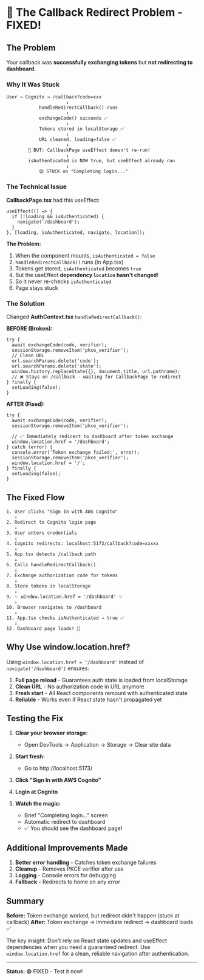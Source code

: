 # 🐛 The Callback Redirect Problem - FIXED!

## The Problem

Your callback was **successfully exchanging tokens** but **not redirecting to dashboard**.

### Why It Was Stuck

```
User → Cognito → /callback?code=xxx
                      ↓
            handleRedirectCallback() runs
                      ↓
            exchangeCode() succeeds ✅
                      ↓
            Tokens stored in localStorage ✅
                      ↓
            URL cleaned, loading=false ✅
                      ↓
        🚫 BUT: CallbackPage useEffect doesn't re-run!
                      ↓
        isAuthenticated is NOW true, but useEffect already ran
                      ↓
            😫 STUCK on "Completing login..."
```

### The Technical Issue

**CallbackPage.tsx** had this useEffect:
```tsx
useEffect(() => {
  if (!loading && isAuthenticated) {
    navigate('/dashboard');
  }
}, [loading, isAuthenticated, navigate, location]);
```

**The Problem:**
1. When the component mounts, `isAuthenticated = false`
2. `handleRedirectCallback()` runs (in App.tsx)
3. Tokens get stored, `isAuthenticated` becomes `true`
4. But the useEffect **dependency `location` hasn't changed**!
5. So it never re-checks `isAuthenticated`
6. Page stays stuck

### The Solution

Changed **AuthContext.tsx** `handleRedirectCallback()`:

**BEFORE (Broken):**
```tsx
try {
  await exchangeCode(code, verifier);
  sessionStorage.removeItem('pkce_verifier');
  // Clean URL
  url.searchParams.delete('code');
  url.searchParams.delete('state');
  window.history.replaceState({}, document.title, url.pathname);
  // ❌ Stays on /callback - waiting for CallbackPage to redirect
} finally {
  setLoading(false);
}
```

**AFTER (Fixed):**
```tsx
try {
  await exchangeCode(code, verifier);
  sessionStorage.removeItem('pkce_verifier');
  
  // ✅ Immediately redirect to dashboard after token exchange
  window.location.href = '/dashboard';
} catch (error) {
  console.error('Token exchange failed:', error);
  sessionStorage.removeItem('pkce_verifier');
  window.location.href = '/';
} finally {
  setLoading(false);
}
```

## The Fixed Flow

```
1. User clicks "Sign In with AWS Cognito"
   ↓
2. Redirect to Cognito login page
   ↓
3. User enters credentials
   ↓
4. Cognito redirects: localhost:5173/callback?code=xxxxx
   ↓
5. App.tsx detects /callback path
   ↓
6. Calls handleRedirectCallback()
   ↓
7. Exchange authorization code for tokens
   ↓
8. Store tokens in localStorage
   ↓
9. ✨ window.location.href = '/dashboard' ✨
   ↓
10. Browser navigates to /dashboard
   ↓
11. App.tsx checks isAuthenticated → true ✅
   ↓
12. Dashboard page loads! 🎉
```

## Why Use window.location.href?

Using `window.location.href = '/dashboard'` instead of `navigate('/dashboard')` ensures:

1. **Full page reload** - Guarantees auth state is loaded from localStorage
2. **Clean URL** - No authorization code in URL anymore
3. **Fresh start** - All React components remount with authenticated state
4. **Reliable** - Works even if React state hasn't propagated yet

## Testing the Fix

1. **Clear your browser storage:**
   - Open DevTools → Application → Storage → Clear site data

2. **Start fresh:**
   - Go to http://localhost:5173/

3. **Click "Sign In with AWS Cognito"**

4. **Login at Cognito**

5. **Watch the magic:**
   - Brief "Completing login..." screen
   - Automatic redirect to dashboard
   - ✅ You should see the dashboard page!

## Additional Improvements Made

1. **Better error handling** - Catches token exchange failures
2. **Cleanup** - Removes PKCE verifier after use
3. **Logging** - Console errors for debugging
4. **Fallback** - Redirects to home on any error

## Summary

**Before:** Token exchange worked, but redirect didn't happen (stuck at callback)
**After:** Token exchange → immediate redirect → dashboard loads ✅

The key insight: Don't rely on React state updates and useEffect dependencies when you need a guaranteed redirect. Use `window.location.href` for a clean, reliable navigation after authentication.

---

**Status:** 🟢 FIXED - Test it now!
